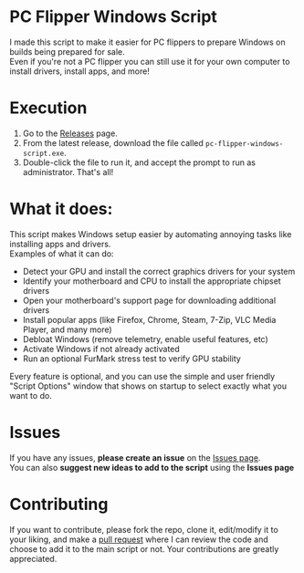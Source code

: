 # PC Flipper Windows Script
I made this script to make it easier for PC flippers to prepare Windows on builds being prepared for sale.  
Even if you're not a PC flipper you can still use it for your own computer to install drivers, install apps, and more!


# Execution

1. Go to the [Releases](https://github.com/PowerPCFan/pc-flipper-windows-script/releases/latest) page.
2. From the latest release, download the file called `pc-flipper-windows-script.exe`. 
3. Double-click the file to run it, and accept the prompt to run as administrator. That's all!


# What it does:

This script makes Windows setup easier by automating annoying tasks like installing apps and drivers.  
Examples of what it can do:
- Detect your GPU and install the correct graphics drivers for your system
- Identify your motherboard and CPU to install the appropriate chipset drivers
- Open your motherboard's support page for downloading additional drivers
- Install popular apps (like Firefox, Chrome, Steam, 7-Zip, VLC Media Player, and many more)
- Debloat Windows (remove telemetry, enable useful features, etc)
- Activate Windows if not already activated
- Run an optional FurMark stress test to verify GPU stability

Every feature is optional, and you can use the simple and user friendly "Script Options" window that shows on startup to select exactly what you want to do.


# Issues

If you have any issues, **please create an issue** on the [Issues page](https://github.com/PowerPCFan/pc-flipper-windows-script/issues).  
You can also **suggest new ideas to add to the script** using the **Issues page**


# Contributing

If you want to contribute, please fork the repo, clone it, edit/modify it to your liking, and make a [pull request](https://github.com/PowerPCFan/pc-flipper-windows-script/pulls) where I can review the code and choose to add it to the main script or not. Your contributions are greatly appreciated.